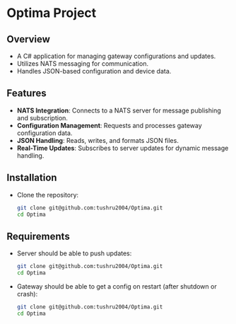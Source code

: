 # Optima Project

## Overview
- A C# application for managing gateway configurations and updates.
- Utilizes NATS messaging for communication.
- Handles JSON-based configuration and device data.

## Features
- **NATS Integration**: Connects to a NATS server for message publishing and subscription.
- **Configuration Management**: Requests and processes gateway configuration data.
- **JSON Handling**: Reads, writes, and formats JSON files.
- **Real-Time Updates**: Subscribes to server updates for dynamic message handling.

## Installation
- Clone the repository:
  ```bash
  git clone git@github.com:tushru2004/Optima.git
  cd Optima

## Requirements

- Server should be able to push updates:
  ```bash
  git clone git@github.com:tushru2004/Optima.git
  cd Optima 

- Gateway should be able to get a config on restart (after shutdown or crash):
   ```bash
  git clone git@github.com:tushru2004/Optima.git
  cd Optima 
